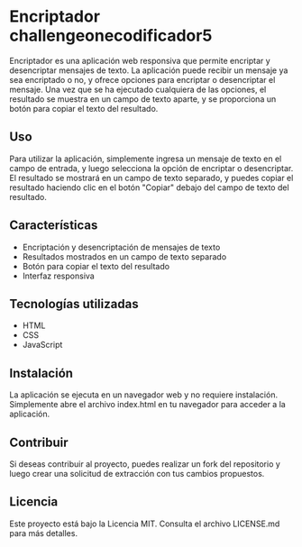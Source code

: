 # Encriptador challengeonecodificador5

Encriptador es una aplicación web responsiva que permite encriptar y desencriptar mensajes de texto. La aplicación puede recibir un mensaje ya sea encriptado o no, y ofrece opciones para encriptar o desencriptar el mensaje. Una vez que se ha ejecutado cualquiera de las opciones, el resultado se muestra en un campo de texto aparte, y se proporciona un botón para copiar el texto del resultado.

## Uso

Para utilizar la aplicación, simplemente ingresa un mensaje de texto en el campo de entrada, y luego selecciona la opción de encriptar o desencriptar. El resultado se mostrará en un campo de texto separado, y puedes copiar el resultado haciendo clic en el botón "Copiar" debajo del campo de texto del resultado.

## Características

- Encriptación y desencriptación de mensajes de texto
- Resultados mostrados en un campo de texto separado
- Botón para copiar el texto del resultado
- Interfaz responsiva

## Tecnologías utilizadas

- HTML
- CSS
- JavaScript

## Instalación

La aplicación se ejecuta en un navegador web y no requiere instalación. Simplemente abre el archivo index.html en tu navegador para acceder a la aplicación.

## Contribuir

Si deseas contribuir al proyecto, puedes realizar un fork del repositorio y luego crear una solicitud de extracción con tus cambios propuestos.

## Licencia

Este proyecto está bajo la Licencia MIT. Consulta el archivo LICENSE.md para más detalles.
